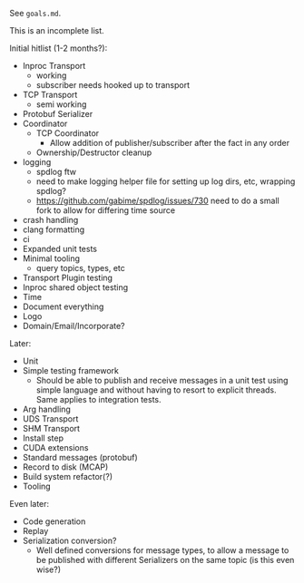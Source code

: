 See `goals.md`.

This is an incomplete list.

Initial hitlist (1-2 months?):
- Inproc Transport
    - working
    - subscriber needs hooked up to transport
- TCP Transport
    - semi working
- Protobuf Serializer
- Coordinator
    - TCP Coordinator
        - Allow addition of publisher/subscriber after the fact in any order
    - Ownership/Destructor cleanup
- logging
    - spdlog ftw
    - need to make logging helper file for setting up log dirs, etc, wrapping spdlog?
    - https://github.com/gabime/spdlog/issues/730 need to do a small fork to allow for differing time source
- crash handling
- clang formatting
- ci
- Expanded unit tests
- Minimal tooling
    - query topics, types, etc
- Transport Plugin testing
- Inproc shared object testing
- Time
- Document everything
- Logo
- Domain/Email/Incorporate?

Later:
- Unit
- Simple testing framework
    - Should be able to publish and receive messages in a unit test using simple language and without having to resort to explicit threads. Same applies to integration tests.
- Arg handling
- UDS Transport
- SHM Transport
- Install step
- CUDA extensions
- Standard messages (protobuf)
- Record to disk (MCAP)
- Build system refactor(?)
- Tooling

Even later:
- Code generation
- Replay
- Serialization conversion?
    - Well defined conversions for message types, to allow a message to be published with different Serializers on the same topic (is this even wise?) 
